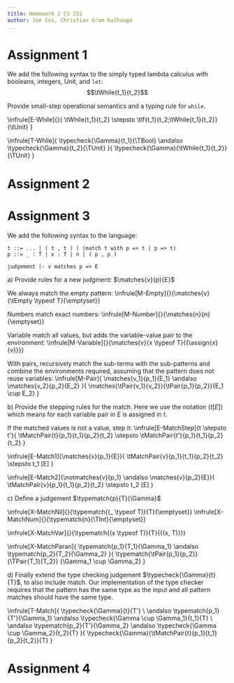 ```yaml
---
title: Homework 2 CS 231
author: Joe Cox, Christian Gram Kalhauge
...
```



# Assignment 1

We add the following syntax to the simply typed lambda calculus
with booleans, integers, Unit, and $\mathtt{let}$:
$$\tWhile{t_1}{t_2}$$

Provide small-step operational semantics and a typing rule for $\mathtt{while}$.

\infrule[E-While]{}{
    \tWhile{t_1}{t_2} \stepsto \tIf{t_1}{t_2;\tWhile{t_1}{t_2}}{\tUnit}
}

\infrule[T-While]{
    \typecheck{\Gamma}{t_1}{\TBool}
    \andalso
    \typecheck{\Gamma}{t_2}{\TUnit}
}{
    \typecheck{\Gamma}{\tWhile{t_1}{t_2}}{\TUnit}
}

# Assignment 2

# Assignment 3

We add the following syntax to the language:

```
t ::= ... | ( t , t ) | (match t with p => t | p => t)
p ::= _ : T | x : T | n | ( p , p )

judgement |- v matches p => E
```

a)  Provide rules for a new judgment: $\matches{v}{p}{E}$

We always match the empty pattern:
\infrule[M-Empty]{}{\matches{v}{\tEmpty \typeof T}{\emptyset}}

Numbers match exact numbers: 
\infrule[M-Number]{}{\matches{n}{n}{\emptyset}}

Variable match all values, but adds the variable-value pair to the
environment:
\infrule[M-Variable]{}{\matches{v}{x \typeof T}{\{\assign{x}{v}\}}}

With pairs, recursively match the sub-terms with the sub-patterns and
combine the environments required, assuming that the pattern does not
reuse variables:
\infrule[M-Pair]{
\matches{v_1}{p_1}{E_1} \andalso \matches{v_2}{p_2}{E_2}
}{
\matches{\tPair{v_1}{v_2}}{\tPair{p_1}{p_2}}{E_1 \cup E_2}
}

b) Provide the stepping rules for the match. Here we use the notation
($t[E]$) which means for each variable pair in $E$ is assigned in $t$.

If the matched values is not a value, step it:
\infrule[E-MatchStep]{t \stepsto t'}{
    \tMatchPair{t}{p_1}{t_1}{p_2}{t_2} \stepsto
    \tMatchPair{t'}{p_1}{t_1}{p_2}{t_2} 
}

\infrule[E-Match1]{\matches{v}{p_1}{E}}{
    \tMatchPair{v}{p_1}{t_1}{p_2}{t_2} \stepsto
    t_1 [E]
}

\infrule[E-Match2]{\notmatches{v}{p_1} \andalso \matches{v}{p_2}{E}}{
    \tMatchPair{v}{p_1}{t_1}{p_2}{t_2} \stepsto t_2 [E]
}

c) Define a judgement $\typematch{p}{T}{\Gamma}$

\infrule[X-MatchNil]{}{\typematch{(\_ \typeof T)}{T}{\emptyset}}
\infrule[X-MatchNum]{}{\typematch{n}{\TInt}{\emptyset}}

\infrule[X-MatchVar]{}{\typematch{(x \typeof T)}{T}{\{(x, T)\}}}

\infrule[X-MatchParan]{
    \typematch{p_1}{T_1}{\Gamma_1} \andalso \typematch{p_2}{T_2}{\Gamma_2}
}{
    \typematch{\tPair{p_1}{p_2}}
        {\TPair{T_1}{T_2}}
        {\Gamma_1 \cup \Gamma_2}
}

d) Finally extend the type checking judgement
$\typecheck{\Gamma}{t}{T}$, to also include match. Our implementation of
the type checker requires that the pattern has the same type as the 
input and all pattern matches should have the same type. 

\infrule[T-Match]{
         \typecheck{\Gamma}{t}{T'} \\ 
\andalso \typematch{p_1}{T'}{\Gamma_1} 
\andalso \typecheck{\Gamma \cup \Gamma_1}{t_1}{T}  \\
\andalso \typematch{p_2}{T'}{\Gamma_2} 
\andalso \typecheck{\Gamma \cup \Gamma_2}{t_2}{T} 
}{
\typecheck{\Gamma}{\tMatchPair{t}{p_1}{t_1}{p_2}{t_2}}{T}
}


# Assignment 4
